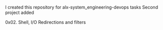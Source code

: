 I created this repository for alx-system_engineering-devops tasks
Second project added

0x02. Shell, I/O Redirections and filters
